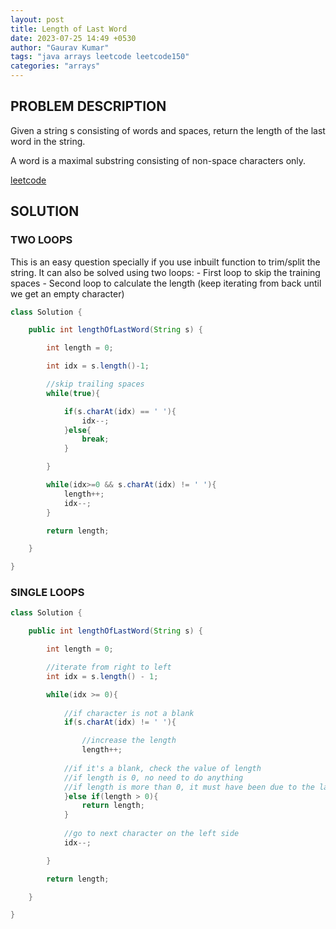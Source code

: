 ```yaml
---
layout: post
title: Length of Last Word
date: 2023-07-25 14:49 +0530
author: "Gaurav Kumar"
tags: "java arrays leetcode leetcode150"
categories: "arrays"
---
```


## PROBLEM DESCRIPTION

Given a string s consisting of words and spaces, return the length of the last word in the string.

A word is a maximal substring consisting of non-space characters only.

[leetcode](https://leetcode.com/problems/length-of-last-word/)

## SOLUTION

### TWO LOOPS

This is an easy question specially if you use inbuilt function to trim/split the string. It can also be solved using two loops:
    - First loop to skip the training spaces
    - Second loop to calculate the length (keep iterating from back until we get an empty character)

```java
class Solution {

    public int lengthOfLastWord(String s) {

        int length = 0;

        int idx = s.length()-1;

        //skip trailing spaces
        while(true){

            if(s.charAt(idx) == ' '){
                idx--;
            }else{
                break;
            }

        }

        while(idx>=0 && s.charAt(idx) != ' '){
            length++;
            idx--;
        }

        return length;

    }

}
```

### SINGLE LOOPS

```java
class Solution {

    public int lengthOfLastWord(String s) {

        int length = 0;

        //iterate from right to left
        int idx = s.length() - 1;

        while(idx >= 0){
            
            //if character is not a blank
            if(s.charAt(idx) != ' '){

                //increase the length
                length++;
            
            //if it's a blank, check the value of length
            //if length is 0, no need to do anything
            //if length is more than 0, it must have been due to the last word, in which case we can return "length"
            }else if(length > 0){
                return length;
            }
            
            //go to next character on the left side
            idx--;

        }

        return length;

    }

}
```
